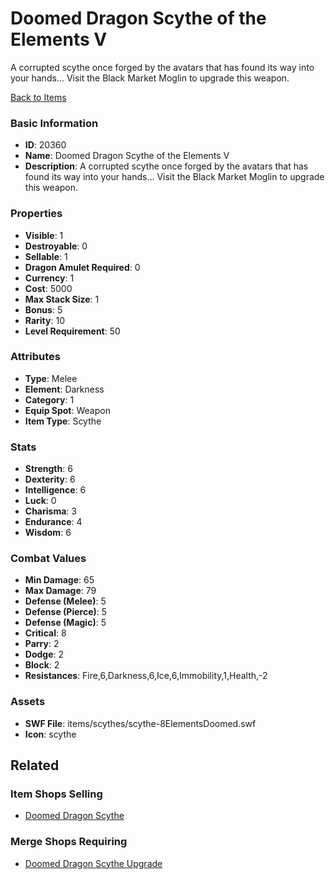 # Doomed Dragon Scythe of the Elements V

A corrupted scythe once forged by the avatars that has found its way into your hands... Visit the Black Market Moglin to upgrade this weapon.

[Back to Items](../items.md)

### Basic Information

- **ID**: 20360
- **Name**: Doomed Dragon Scythe of the Elements V
- **Description**: A corrupted scythe once forged by the avatars that has found its way into your hands... Visit the Black Market Moglin to upgrade this weapon.

### Properties

- **Visible**: 1
- **Destroyable**: 0
- **Sellable**: 1
- **Dragon Amulet Required**: 0
- **Currency**: 1
- **Cost**: 5000
- **Max Stack Size**: 1
- **Bonus**: 5
- **Rarity**: 10
- **Level Requirement**: 50

### Attributes

- **Type**: Melee
- **Element**: Darkness
- **Category**: 1
- **Equip Spot**: Weapon
- **Item Type**: Scythe

### Stats

- **Strength**: 6
- **Dexterity**: 6
- **Intelligence**: 6
- **Luck**: 0
- **Charisma**: 3
- **Endurance**: 4
- **Wisdom**: 6

### Combat Values

- **Min Damage**: 65
- **Max Damage**: 79
- **Defense (Melee)**: 5
- **Defense (Pierce)**: 5
- **Defense (Magic)**: 5
- **Critical**: 8
- **Parry**: 2
- **Dodge**: 2
- **Block**: 2
- **Resistances**: Fire,6,Darkness,6,Ice,6,Immobility,1,Health,-2

### Assets

- **SWF File**: items/scythes/scythe-8ElementsDoomed.swf
- **Icon**: scythe

## Related

### Item Shops Selling

- [Doomed Dragon Scythe](../item-shops/711-doomed-dragon-scythe.md)

### Merge Shops Requiring

- [Doomed Dragon Scythe Upgrade](../merge-shops/349-doomed-dragon-scythe-upgrade.md)

